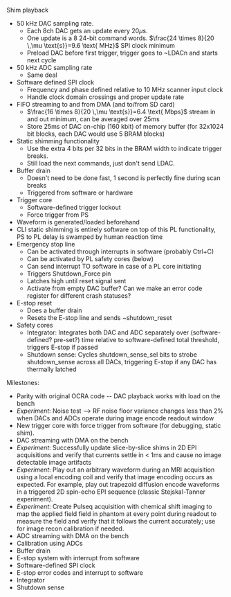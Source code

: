 Shim playback
- 50 kHz DAC sampling rate. 
	- Each 8ch DAC gets an update every 20$\mu$s.
	- One update is a 8 24-bit command words. $\frac{24 \times 8}{20 \,\mu \text{s}}=9.6 \text{ MHz}$ SPI clock minimum
	- Preload DAC before first trigger, trigger goes to ~LDACn and starts next cycle
- 50 kHz ADC sampling rate
	- Same deal
- Software defined SPI clock
	- Frequency and phase defined relative to 10 MHz scanner input clock
	- Handle clock domain crossings and proper update rate
- FIFO streaming to and from DMA (and to/from SD card)
	- $\frac{16 \times 8}{20 \,\mu \text{s}}=6.4 \text{ Mbps}$ stream in and out minimum, can be averaged over 25ms
	- Store 25ms of DAC on-chip (160 kbit) of memory buffer (for 32x1024 bit blocks, each DAC would use 5 BRAM blocks)
- Static shimming functionality
	- Use the extra 4 bits per 32 bits in the BRAM width to indicate trigger breaks.
	- Still load the next commands, just don't send LDAC. 
- Buffer drain
	- Doesn't need to be done fast, 1 second is perfectly fine during scan breaks
	- Triggered from software or hardware
- Trigger core
	- Software-defined trigger lockout
	- Force trigger from PS
- Waveform is generated/loaded beforehand
- CLI static shimming is entirely software on top of this PL functionality, PS to PL delay is swamped by human reaction time
- Emergency stop line
	- Can be activated through interrupts in software (probably Ctrl+C)
	- Can be activated by PL safety cores (below)
	- Can send interrupt TO software in case of a PL core initiating
	- Triggers Shutdown_Force pin
	- Latches high until reset signal sent
	- Activate from empty DAC buffer? Can we make an error code register for different crash statuses?
- E-stop reset
	- Does a buffer drain
	- Resets the E-stop line and sends ~shutdown_reset
- Safety cores
	- Integrator: Integrates both DAC and ADC separately over (software-defined? pre-set?) time relative to software-defined total threshold, triggers E-stop if passed
	- Shutdown sense: Cycles shutdown_sense_sel bits to strobe shutdown_sense across all DACs, triggering E-stop if any DAC has thermally latched

Milestones:
- Parity with original OCRA code -- DAC playback works with load on the bench
- *Experiment*: Noise test --> RF noise floor variance changes less than 2% when DACs and ADCs operate during image encode readout window
- New trigger core with force trigger from software (for debugging, static shim).
- DAC streaming with DMA on the bench
- *Experiment*: Successfully update slice-by-slice shims in 2D EPI acquisitions and verify that currents settle in < 1ms and cause no image detectable image artifacts
- *Experiment*: Play out an arbitrary waveform during an MRI acquisition using a local encoding coil and verify that image encoding occurs as expected.  For example, play out trapezoid diffusion encode waveforms in a triggered 2D spin-echo EPI sequence (classic Stejskal-Tanner experiment).
- *Experiment*: Create Pulseq acquisition with chemical shift imaging to map the applied field field in phantom at every point during readout to measure the field and verify that it follows the current accurately; use for image recon calibration if needed.
- ADC streaming with DMA on the bench
- Calibration using ADCs
- Buffer drain
- E-stop system with interrupt from software
- Software-defined SPI clock 
- E-stop error codes and interrupt to software
- Integrator
- Shutdown sense
